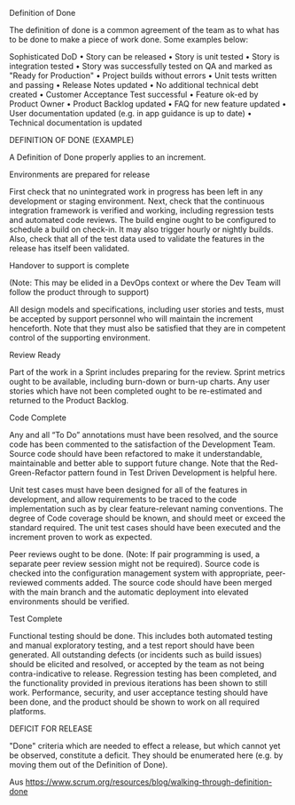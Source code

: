 Definition of Done

The definition of done is a common agreement of the team as to what has to be done to make a piece of work done. Some examples below:

Sophisticated DoD
• Story can be released
• Story is unit tested
• Story is integration tested
• Story was successfully tested on QA and marked as "Ready for Production"
• Project builds without errors
• Unit tests written and passing
• Release Notes updated
• No additional technical debt created
• Customer Acceptance Test successful
• Feature ok-ed by Product Owner
• Product Backlog updated
• FAQ for new feature updated
• User documentation updated (e.g. in app guidance is up to date)
• Technical documentation is updated

DEFINITION OF DONE (EXAMPLE)

A Definition of Done properly applies to an increment.

Environments are prepared for release

First check that no unintegrated work in progress has been left in any development or staging environment. Next, check that the continuous integration framework is verified and working, including regression tests and automated code reviews. The build engine ought to be configured to schedule a build on check-in. It may also trigger hourly or nightly builds. Also, check that all of the test data used to validate the features in the release has itself been validated.

Handover to support is complete

(Note: This may be elided in a DevOps context or where the Dev Team will follow the product through to support)

All design models and specifications, including user stories and tests, must be accepted by support personnel who will maintain the increment henceforth. Note that they must also be satisfied that they are in competent control of the supporting environment.

Review Ready

Part of the work in a Sprint includes preparing for the review. Sprint metrics ought to be available, including burn-down or burn-up charts. Any user stories which have not been completed ought to be re-estimated and returned to the Product Backlog.

Code Complete

Any and all “To Do” annotations must have been resolved, and the source code has been commented to the satisfaction of the Development Team. Source code should have been refactored to make it understandable, maintainable and better able to support future change. Note that the Red-Green-Refactor pattern found in Test Driven Development is helpful here.

Unit test cases must have been designed for all of the features in development, and allow requirements to be traced to the code implementation such as by clear feature-relevant naming conventions. The degree of Code coverage should be known, and should meet or exceed the standard required. The unit test cases should have been executed and the increment proven to work as expected.

Peer reviews ought to be done. (Note: If pair programming is used, a separate peer review session might not be required). Source code is checked into the configuration management system with appropriate, peer-reviewed comments added. The source code should have been merged with the main branch and the automatic deployment into elevated environments should be verified.

Test Complete

Functional testing should be done. This includes both automated testing and manual exploratory testing, and a test report should have been generated. All outstanding defects (or incidents such as build issues) should be elicited and resolved, or accepted by the team as not being contra-indicative to release. Regression testing has been completed, and the functionality provided in previous iterations has been shown to still work. Performance, security, and user acceptance testing should have been done, and the product should be shown to work on all required platforms.

DEFICIT FOR RELEASE

"Done" criteria which are needed to effect a release, but which cannot yet be observed, constitute a deficit. They should be enumerated here (e.g. by moving them out of the Definition of Done).

Aus <https://www.scrum.org/resources/blog/walking-through-definition-done>
